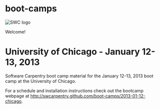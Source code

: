 boot-camps
==========
![SWC logo](http://software-carpentry.org/img/software-carpentry-banner.png)

Welcome!

# University of Chicago - January 12-13, 2013
Software Carpentry boot camp material
for the January 12-13, 2013 boot camp at the University of Chicago. 

For a schedule and installation instructions check out the bootcamp webpage at 
http://swcarpentry.github.com/boot-camps/2013-01-12-chicago.
